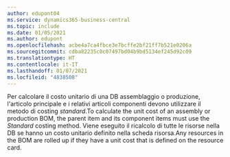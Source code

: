 ```yaml
---
author: edupont04
ms.service: dynamics365-business-central
ms.topic: include
ms.date: 01/05/2021
ms.author: edupont
ms.openlocfilehash: acbe4a7ca4fbce3e7bcffe2bf21ff7b521e0206a
ms.sourcegitcommit: cdba82235c0c07497bd04b9bd5134ef245d92c09
ms.translationtype: HT
ms.contentlocale: it-IT
ms.lasthandoff: 01/07/2021
ms.locfileid: "4838508"
---
```

<span data-ttu-id="23d8b-101">Per calcolare il costo unitario di una DB assemblaggio o produzione, l'articolo principale e i relativi articoli componenti devono utilizzare il metodo di costing *standard*.</span><span class="sxs-lookup"><span data-stu-id="23d8b-101">To calculate the unit cost of an assembly or production BOM, the parent item and its component items must use the *Standard* costing method.</span></span> <span data-ttu-id="23d8b-102">Viene eseguito il ricalcolo di tutte le risorse nella DB se hanno un costo unitario definito nella scheda risorsa.</span><span class="sxs-lookup"><span data-stu-id="23d8b-102">Any resources in the BOM are rolled up if they have a unit cost that is defined on the resource card.</span></span>
